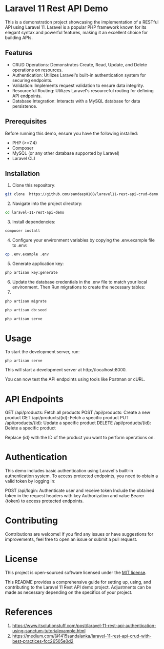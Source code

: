 # Laravel 11 Rest API Demo

This is a demonstration project showcasing the implementation of a RESTful API using Laravel 11. Laravel is a popular PHP framework known for its elegant syntax and powerful features, making it an excellent choice for building APIs.

## Features

- CRUD Operations: Demonstrates Create, Read, Update, and Delete operations on resources.
- Authentication: Utilizes Laravel's built-in authentication system for securing endpoints.
- Validation: Implements request validation to ensure data integrity.
- Resourceful Routing: Utilizes Laravel's resourceful routing for defining API endpoints.
- Database Integration: Interacts with a MySQL database for data persistence.

## Prerequisites

Before running this demo, ensure you have the following installed:

- PHP (>=7.4)
- Composer
- MySQL (or any other database supported by Laravel)
- Laravel CLI

## Installation

1. Clone this repository:

```bash
git clone  https://github.com/sandeep0108/laravel11-rest-api-crud-demo.git
```

2. Navigate into the project directory:

```bash
cd laravel-11-rest-api-demo
```

3. Install dependencies:

```bash
composer install
```

4. Configure your environment variables by copying the .env.example file to .env:

```bash
cp .env.example .env
```

5. Generate application key:

```bash
php artisan key:generate
```

6. Update the database credentials in the .env file to match your local environment.
Then Run migrations to create the necessary tables:
7. 
```bash
php artisan migrate
```

```bash
php artisan db:seed
```

```bash
php artisan serve
```

# Usage
To start the development server, run:

```base 
php artisan serve
```
This will start a development server at http://localhost:8000.

You can now test the API endpoints using tools like Postman or cURL.

# API Endpoints
GET /api/products: Fetch all products
POST /api/products: Create a new product
GET /api/products/{id}: Fetch a specific product
PUT /api/products/{id}: Update a specific product
DELETE /api/products/{id}: Delete a specific product

Replace {id} with the ID of the product you want to perform operations on.

# Authentication

This demo includes basic authentication using Laravel's built-in authentication system. To access protected endpoints, you need to obtain a valid token by logging in:

POST /api/login: Authenticate user and receive token
Include the obtained token in the request headers with key Authorization and value Bearer {token} to access protected endpoints.

# Contributing
Contributions are welcome! If you find any issues or have suggestions for improvements, feel free to open an issue or submit a pull request.

# License
This project is open-sourced software licensed under the [MIT license](LICENSE).


This README provides a comprehensive guide for setting up, using, and contributing to the Laravel 11 Rest API demo project. Adjustments can be made as necessary depending on the specifics of your project.


# References
1. https://www.itsolutionstuff.com/post/laravel-11-rest-api-authentication-using-sanctum-tutorialexample.html
2. https://medium.com/@1415sandalanka/laravel-11-rest-api-crud-with-best-practices-fcc26505e0d2
